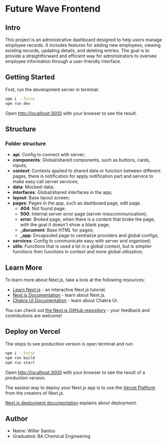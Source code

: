 # Future Wave Frontend

## Intro

This project is an administrative dashboard designed to help users manage employee records. It includes features for adding new employees, viewing existing records, updating details, and deleting entries. The goal is to provide a straightforward and efficient way for administrators to oversee employee information through a user-friendly interface.

## Getting Started

First, run the development server in terminal:

```bash
npm i --force
npm run dev
```

Open [http://localhost:3000](http://localhost:3000) with your browser to see the result.

## Structure

### Folder structure

-   **api**: Config to connect with server;
-   **components**: Global/shared components, such as buttons, cards, inputs;
-   **context**: Contexts applied to shared data or function between different pages, there is notification for apply notification part and service to make easy call server services;
-   **data**: Mocked-data;
-   **interfaces**: Global/shared interfaces in the app;
-   **layout**: Base layout screen;
-   **pages**: Pages in the app, such as dashboard page, edit page.
    -   **404**: Not found page;
    -   **500**: Internal server error page (server misscommunication);
    -   **error**: Broked page, when there is a content that broke the page, with the goal it doesn't show a blank page;
    -   **\_document**: Base HTML for pages;
    -   **\_app**: Encapsuled page to centralize providers and global configs;
-   **services**: Config to communicate easy with server and organized;
-   **utils**: Functions that is used a lot in a global context, but is simplier functions then functions in context and more global utilization;

## Learn More

To learn more about Next.js, take a look at the following resources:

-   [Learn Next.js](https://nextjs.org/learn) - an interactive Next.js tutorial.
-   [Next.js Documentation](https://nextjs.org/docs) - learn about Next.js.
-   [Chakra UI Documentation](https://v2.chakra-ui.com/getting-started) - learn about Chakra UI.

You can check out [the Next.js GitHub repository](https://github.com/vercel/next.js/) - your feedback and contributions are welcome!

## Deploy on Vercel

The steps to see production version is open terminal and run:

```bash
npm i --force
npm run build
npm run start
```

Open [http://localhost:3000](http://localhost:3000) with your browser to see the result of a production version.

The easiest way to deploy your Next.js app is to use the [Vercel Platform](https://vercel.com/new?utm_medium=default-template&filter=next.js&utm_source=create-next-app&utm_campaign=create-next-app-readme) from the creators of Next.js.

[Next.js deployment documentation](https://nextjs.org/docs/deployment) explains about deployment.

## Author

-   Name: Willer Santos
-   Graduated: BA Chemical Engineering
